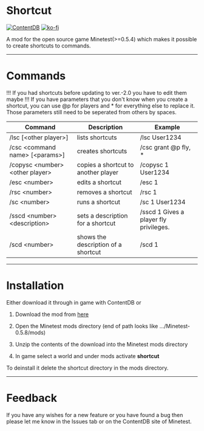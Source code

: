 # Shortcut
[![ContentDB](https://content.minetest.net/packages/Derevio/shortcut/shields/downloads/)](https://content.minetest.net/packages/Derevio/shortcut/)
[![ko-fi](https://ko-fi.com/img/githubbutton_sm.svg)](https://ko-fi.com/Q5Q67BE9Y)

A mod for the open source game Minetest(>=0.5.4) which makes it possible to create shortcuts to commands.

___

# Commands

!!! If you had shortcuts before updating to ver.-2.0 you have to edit them maybe !!!
If you have parameters that you don't know when you create a shortcut, you can use @p for players and * for everything else to replace it. Those parameters still need to be seperated from others by spaces.

| Command                             | Description                         | Example                                |
| ----------------------------------- | ----------------------------------- | -------------------------------------- |
| /lsc [\<other player\>]             | lists shortcuts                     | /lsc User1234                          |
| /csc \<command name\> [\<params\>]  | creates shortcuts                   | /csc grant @p fly, *                   |
| /copysc \<number\> \<other player\> | copies a shortcut to another player | /copysc 1 User1234                     |
| /esc \<number\>                     | edits a shortcut                    | /esc 1                                 |
| /rsc \<number\>                     | removes a shortcut                  | /rsc 1                                 |
| /sc \<number\>                      | runs a shortcut                     | /sc 1 User1234                         |
| /sscd \<number\> \<description\>    | sets a description for a shortcut   | /sscd 1 Gives a player fly privileges. |
| /scd \<number\>                     | shows the description of a shortcut | /scd 1                                 |

___

# Installation

Either download it through in game with ContentDB or

1. Download the mod from [here](https://github.com/Cramvin/shortcut/releases/tag/Release)

2. Open the Minetest mods directory (end of path looks like .../Minetest-0.5.8/mods)

3. Unzip the contents of the download into the Minetest mods directory

4. In game select a world and under mods activate **shortcut**

To deinstall it delete the shortcut directory in the mods directory.

___

# Feedback

If you have any wishes for a new feature or you have found a bug then please let me know in the Issues tab or on the ContentDB site of Minetest.
